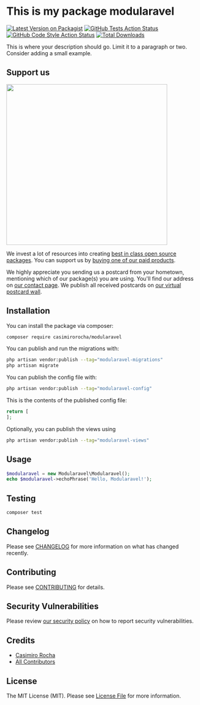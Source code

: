 # This is my package modularavel

[![Latest Version on Packagist](https://img.shields.io/packagist/v/casimirorocha/modularavel.svg?style=flat-square)](https://packagist.org/packages/casimirorocha/modularavel)
[![GitHub Tests Action Status](https://img.shields.io/github/actions/workflow/status/casimirorocha/modularavel/run-tests.yml?branch=main&label=tests&style=flat-square)](https://github.com/casimirorocha/modularavel/actions?query=workflow%3Arun-tests+branch%3Amain)
[![GitHub Code Style Action Status](https://img.shields.io/github/actions/workflow/status/casimirorocha/modularavel/fix-php-code-style-issues.yml?branch=main&label=code%20style&style=flat-square)](https://github.com/casimirorocha/modularavel/actions?query=workflow%3A"Fix+PHP+code+style+issues"+branch%3Amain)
[![Total Downloads](https://img.shields.io/packagist/dt/casimirorocha/modularavel.svg?style=flat-square)](https://packagist.org/packages/casimirorocha/modularavel)

This is where your description should go. Limit it to a paragraph or two. Consider adding a small example.

## Support us

[<img src="https://github-ads.s3.eu-central-1.amazonaws.com/modularavel.jpg?t=1" width="419px" />](https://spatie.be/github-ad-click/modularavel)

We invest a lot of resources into creating [best in class open source packages](https://spatie.be/open-source). You can support us by [buying one of our paid products](https://spatie.be/open-source/support-us).

We highly appreciate you sending us a postcard from your hometown, mentioning which of our package(s) you are using. You'll find our address on [our contact page](https://spatie.be/about-us). We publish all received postcards on [our virtual postcard wall](https://spatie.be/open-source/postcards).

## Installation

You can install the package via composer:

```bash
composer require casimirorocha/modularavel
```

You can publish and run the migrations with:

```bash
php artisan vendor:publish --tag="modularavel-migrations"
php artisan migrate
```

You can publish the config file with:

```bash
php artisan vendor:publish --tag="modularavel-config"
```

This is the contents of the published config file:

```php
return [
];
```

Optionally, you can publish the views using

```bash
php artisan vendor:publish --tag="modularavel-views"
```

## Usage

```php
$modularavel = new Modularavel\Modularavel();
echo $modularavel->echoPhrase('Hello, Modularavel!');
```

## Testing

```bash
composer test
```

## Changelog

Please see [CHANGELOG](CHANGELOG.md) for more information on what has changed recently.

## Contributing

Please see [CONTRIBUTING](CONTRIBUTING.md) for details.

## Security Vulnerabilities

Please review [our security policy](../../security/policy) on how to report security vulnerabilities.

## Credits

- [Casimiro Rocha](https://github.com/casimirorocha)
- [All Contributors](../../contributors)

## License

The MIT License (MIT). Please see [License File](LICENSE.md) for more information.
